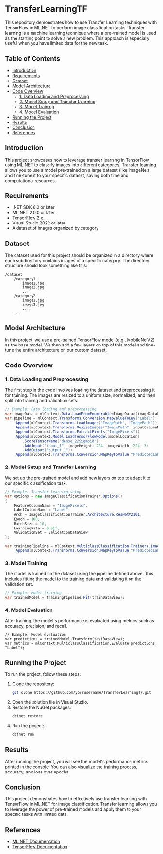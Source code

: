 

# TransferLearningTF

This repository demonstrates how to use Transfer Learning techniques with TensorFlow in ML.NET to perform image classification tasks. Transfer learning is a machine learning technique where a pre-trained model is used as the starting point to solve a new problem. This approach is especially useful when you have limited data for the new task.

## Table of Contents

- [Introduction](#introduction)
- [Requirements](#requirements)
- [Dataset](#dataset)
- [Model Architecture](#model-architecture)
- [Code Overview](#code-overview)
  - [1. Data Loading and Preprocessing](#1-data-loading-and-preprocessing)
  - [2. Model Setup and Transfer Learning](#2-model-setup-and-transfer-learning)
  - [3. Model Training](#3-model-training)
  - [4. Model Evaluation](#4-model-evaluation)
- [Running the Project](#running-the-project)
- [Results](#results)
- [Conclusion](#conclusion)
- [References](#references)

## Introduction

This project showcases how to leverage transfer learning in TensorFlow using ML.NET to classify images into different categories. Transfer learning allows you to use a model pre-trained on a large dataset (like ImageNet) and fine-tune it to your specific dataset, saving both time and computational resources.

## Requirements

- .NET SDK 6.0 or later
- ML.NET 2.0.0 or later
- TensorFlow 2.x
- Visual Studio 2022 or later
- A dataset of images organized by category

## Dataset

The dataset used for this project should be organized in a directory where each subdirectory contains images of a specific category. The directory structure should look something like this:

```
/dataset
    /category1
        image1.jpg
        image2.jpg
        ...
    /category2
        image1.jpg
        image2.jpg
        ...
    ...
```

## Model Architecture

In this project, we use a pre-trained TensorFlow model (e.g., MobileNetV2) as the base model. We then add a few layers on top of this model and fine-tune the entire architecture on our custom dataset.

## Code Overview

### 1. Data Loading and Preprocessing

The first step in the code involves loading the dataset and preprocessing it for training. The images are resized to a uniform size, normalized, and then split into training and validation sets.

```csharp
// Example: Data loading and preprocessing
var imageData = mlContext.Data.LoadFromEnumerable<ImageData>(imageDataList);
var pipeline = mlContext.Transforms.Conversion.MapValueToKey("Label")
    .Append(mlContext.Transforms.LoadImages("ImagePath", "ImagePath"))
    .Append(mlContext.Transforms.ResizeImages("ImagePath", inputColumnName: "ImagePath", imageWidth: 224, imageHeight: 224))
    .Append(mlContext.Transforms.ExtractPixels("ImagePixels"))
    .Append(mlContext.Model.LoadTensorFlowModel(modelLocation)
        .ScoreTensorName("dense_2/Sigmoid")
        .AddInput("input_1", imageHeight: 224, imageWidth: 224, 3)
        .AddOutput("output_1"))
    .Append(mlContext.Transforms.Conversion.MapKeyToValue("PredictedLabel"));
```

### 2. Model Setup and Transfer Learning

We set up the pre-trained model and add new layers on top to adapt it to our specific classification task.

```csharp
// Example: Transfer learning setup
var options = new ImageClassificationTrainer.Options()
{
    FeatureColumnName = "ImagePixels",
    LabelColumnName = "Label",
    Arch = ImageClassificationTrainer.Architecture.ResNetV2101,
    Epoch = 100,
    BatchSize = 10,
    LearningRate = 0.01f,
    ValidationSet = validationDataView
};

var trainingPipeline = mlContext.MulticlassClassification.Trainers.ImageClassification(options)
    .Append(mlContext.Transforms.Conversion.MapKeyToValue("PredictedLabel"));
```

### 3. Model Training

The model is trained on the dataset using the pipeline defined above. This includes fitting the model to the training data and validating it on the validation set.

```csharp
// Example: Model training
var trainedModel = trainingPipeline.Fit(trainDataView);
```

### 4. Model Evaluation

After training, the model's performance is evaluated using metrics such as accuracy, precision, and recall.

```
// Example: Model evaluation
var predictions = trainedModel.Transform(testDataView);
var metrics = mlContext.MulticlassClassification.Evaluate(predictions, "Label");
```

## Running the Project

To run the project, follow these steps:

1. Clone the repository:
    ```bash
    git clone https://github.com/yourusername/TransferLearningTF.git
    ```
2. Open the solution file in Visual Studio.
3. Restore the NuGet packages:
    ```bash
    dotnet restore
    ```
4. Run the project:
    ```bash
    dotnet run
    ```

## Results

After running the project, you will see the model's performance metrics printed in the console. You can also visualize the training process, accuracy, and loss over epochs.

## Conclusion

This project demonstrates how to effectively use transfer learning with TensorFlow in ML.NET for image classification. Transfer learning allows you to leverage the power of pre-trained models and apply them to your specific tasks with limited data.

## References

- [ML.NET Documentation](https://docs.microsoft.com/en-us/dotnet/machine-learning/)
- [TensorFlow Documentation](https://www.tensorflow.org/)
